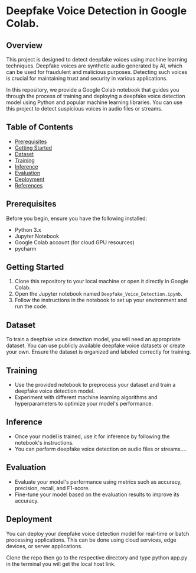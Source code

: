 # Deepfake Voice Detection in Google Colab.

## Overview
This project is designed to detect deepfake voices using machine learning techniques. Deepfake voices are synthetic audio generated by AI, which can be used for fraudulent and malicious purposes. Detecting such voices is crucial for maintaining trust and security in various applications.

In this repository, we provide a Google Colab notebook that guides you through the process of training and deploying a deepfake voice detection model using Python and popular machine learning libraries. You can use this project to detect suspicious voices in audio files or streams.

## Table of Contents
- [Prerequisites](#prerequisites)
- [Getting Started](#getting-started)
- [Dataset](#dataset)
- [Training](#training)
- [Inference](#inference)
- [Evaluation](#evaluation)
- [Deployment](#deployment)
- [References](#references)

## Prerequisites
Before you begin, ensure you have the following installed:
- Python 3.x
- Jupyter Notebook
- Google Colab account (for cloud GPU resources)
- pycharm

## Getting Started
1. Clone this repository to your local machine or open it directly in Google Colab.
2. Open the Jupyter notebook named `Deepfake_Voice_Detection.ipynb`.
3. Follow the instructions in the notebook to set up your environment and run the code.

## Dataset
To train a deepfake voice detection model, you will need an appropriate dataset. You can use publicly available deepfake voice datasets or create your own. Ensure the dataset is organized and labeled correctly for training.

## Training
- Use the provided notebook to preprocess your dataset and train a deepfake voice detection model.
- Experiment with different machine learning algorithms and hyperparameters to optimize your model's performance.

## Inference
- Once your model is trained, use it for inference by following the notebook's instructions.
- You can perform deepfake voice detection on audio files or streams....

## Evaluation
- Evaluate your model's performance using metrics such as accuracy, precision, recall, and F1-score.
- Fine-tune your model based on the evaluation results to improve its accuracy.

## Deployment
You can deploy your deepfake voice detection model for real-time or batch processing applications. This can be done using cloud services, edge devices, or server applications.

Clone the repo 
then go to the respective directory and type python app.py
in the terminal you will get the local host link.
